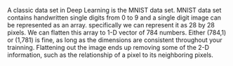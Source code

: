 A classic data set in Deep Learning is the MNIST data set.
MNIST data set contains handwritten single digits from 0 to 9 and a single digit image can be represented as an array. specifically we can represent it as 28 by 28 pixels. We can flatten this array to 1-D vector of 784 numbers. Either (784,1) or (1,781) is fine, as long as the dimensions are consistent throughout your trainning. Flattening out the image ends up removing some of the 2-D information, such as the relationship of a pixel to its neighboring pixels.
